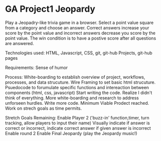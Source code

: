 # GA Project1 Jeopardy

Play a Jeopadry-like trivia game in a browser. Select a point value square from a category and choose an answer. Correct answers increase your score by the point value and incorrect answers decrease you score by the point value. The win condition is to have a postive score after all questions are answered.

Technologies used:
HTML, Javascript, CSS, git, git-hub Projects, git-hub pages

Requirements:
Sense of humor

Process:
White-boarding to establish overview of project, workflows, processes, and data strucuture.
Wire Framing to set basic html strucuture.
Psuedocode to forumulate specific functions and intereaction between components (html, css, javascript)
Start writing the code. Realize I didn't think of everything.
More white-boarding and research to address unforseen hurdles.
Write more code.
Minimum Viable Prodect reached. Work on strech goals as time permits.

Stretch Goals Remaining:
Enable Player 2 ('buzz-in' function,timer, turn tracking, allow players to input their name)
Visually indicate if answer is correct or incorrect, indicate correct answer if given answer is incorrect
Enable round 2
Enable Final Jeopardy (play the Jeopardy music!)

